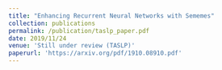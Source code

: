 ```yaml
---
title: "Enhancing Recurrent Neural Networks with Sememes"
collection: publications
permalink: /publication/taslp_paper.pdf
date: 2019/11/24
venue: 'Still under review (TASLP)'
paperurl: 'https://arxiv.org/pdf/1910.08910.pdf'
---
```

